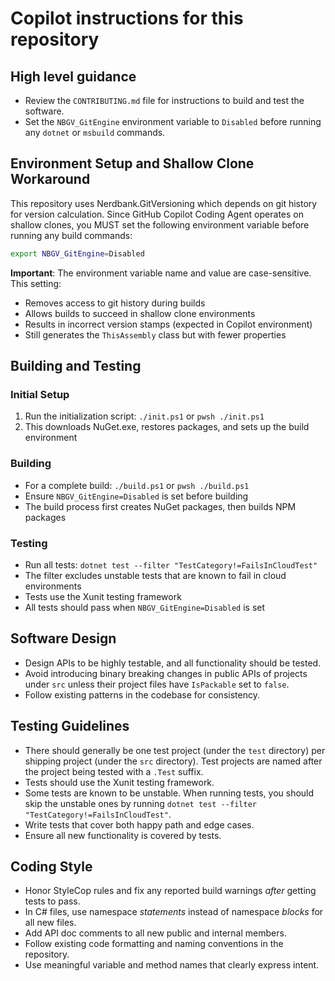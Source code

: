 # Copilot instructions for this repository

## High level guidance

* Review the `CONTRIBUTING.md` file for instructions to build and test the software.
* Set the `NBGV_GitEngine` environment variable to `Disabled` before running any `dotnet` or `msbuild` commands.

## Environment Setup and Shallow Clone Workaround

This repository uses Nerdbank.GitVersioning which depends on git history for version calculation. Since GitHub Copilot Coding Agent operates on shallow clones, you MUST set the following environment variable before running any build commands:

```bash
export NBGV_GitEngine=Disabled
```

**Important**: The environment variable name and value are case-sensitive. This setting:
- Removes access to git history during builds
- Allows builds to succeed in shallow clone environments  
- Results in incorrect version stamps (expected in Copilot environment)
- Still generates the `ThisAssembly` class but with fewer properties

## Building and Testing

### Initial Setup
1. Run the initialization script: `./init.ps1` or `pwsh ./init.ps1`
2. This downloads NuGet.exe, restores packages, and sets up the build environment

### Building
* For a complete build: `./build.ps1` or `pwsh ./build.ps1`
* Ensure `NBGV_GitEngine=Disabled` is set before building
* The build process first creates NuGet packages, then builds NPM packages

### Testing
* Run all tests: `dotnet test --filter "TestCategory!=FailsInCloudTest"`
* The filter excludes unstable tests that are known to fail in cloud environments
* Tests use the Xunit testing framework
* All tests should pass when `NBGV_GitEngine=Disabled` is set

## Software Design

* Design APIs to be highly testable, and all functionality should be tested.
* Avoid introducing binary breaking changes in public APIs of projects under `src` unless their project files have `IsPackable` set to `false`.
* Follow existing patterns in the codebase for consistency.

## Testing Guidelines

* There should generally be one test project (under the `test` directory) per shipping project (under the `src` directory). Test projects are named after the project being tested with a `.Test` suffix.
* Tests should use the Xunit testing framework.
* Some tests are known to be unstable. When running tests, you should skip the unstable ones by running `dotnet test --filter "TestCategory!=FailsInCloudTest"`.
* Write tests that cover both happy path and edge cases.
* Ensure all new functionality is covered by tests.

## Coding Style

* Honor StyleCop rules and fix any reported build warnings *after* getting tests to pass.
* In C# files, use namespace *statements* instead of namespace *blocks* for all new files.
* Add API doc comments to all new public and internal members.
* Follow existing code formatting and naming conventions in the repository.
* Use meaningful variable and method names that clearly express intent.
